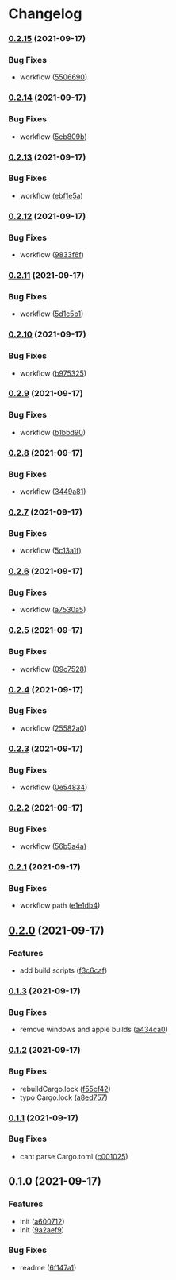 # Changelog

### [0.2.15](https://www.github.com/joshmuente/nightwaveplaza-tui/compare/v0.2.14...v0.2.15) (2021-09-17)


### Bug Fixes

* workflow ([5506690](https://www.github.com/joshmuente/nightwaveplaza-tui/commit/5506690bb309bd08036fc176b55b41e3c6367be5))

### [0.2.14](https://www.github.com/joshmuente/nightwaveplaza-tui/compare/v0.2.13...v0.2.14) (2021-09-17)


### Bug Fixes

* workflow ([5eb809b](https://www.github.com/joshmuente/nightwaveplaza-tui/commit/5eb809b7345e17947aa54eb09176b21fb24cbee9))

### [0.2.13](https://www.github.com/joshmuente/nightwaveplaza-tui/compare/v0.2.12...v0.2.13) (2021-09-17)


### Bug Fixes

* workflow ([ebf1e5a](https://www.github.com/joshmuente/nightwaveplaza-tui/commit/ebf1e5afea66b18c1be620d04daeed4f7d41f4f9))

### [0.2.12](https://www.github.com/joshmuente/nightwaveplaza-tui/compare/v0.2.11...v0.2.12) (2021-09-17)


### Bug Fixes

* workflow ([9833f6f](https://www.github.com/joshmuente/nightwaveplaza-tui/commit/9833f6f2bc3ffd5113a089ba42ecc4787a82689c))

### [0.2.11](https://www.github.com/joshmuente/nightwaveplaza-tui/compare/v0.2.10...v0.2.11) (2021-09-17)


### Bug Fixes

* workflow ([5d1c5b1](https://www.github.com/joshmuente/nightwaveplaza-tui/commit/5d1c5b1c241961859b5320dc0fcd4b48119216a1))

### [0.2.10](https://www.github.com/joshmuente/nightwaveplaza-tui/compare/v0.2.9...v0.2.10) (2021-09-17)


### Bug Fixes

* workflow ([b975325](https://www.github.com/joshmuente/nightwaveplaza-tui/commit/b975325c141ce9c2f7a7b87f757226aa12a55903))

### [0.2.9](https://www.github.com/joshmuente/nightwaveplaza-tui/compare/v0.2.8...v0.2.9) (2021-09-17)


### Bug Fixes

* workflow ([b1bbd90](https://www.github.com/joshmuente/nightwaveplaza-tui/commit/b1bbd90d3c09be735f257e56f5899dd2612bfea8))

### [0.2.8](https://www.github.com/joshmuente/nightwaveplaza-tui/compare/v0.2.7...v0.2.8) (2021-09-17)


### Bug Fixes

* workflow ([3449a81](https://www.github.com/joshmuente/nightwaveplaza-tui/commit/3449a81be10a57b256f15888d62e6763964f0c3a))

### [0.2.7](https://www.github.com/joshmuente/nightwaveplaza-tui/compare/v0.2.6...v0.2.7) (2021-09-17)


### Bug Fixes

* workflow ([5c13a1f](https://www.github.com/joshmuente/nightwaveplaza-tui/commit/5c13a1f1a830291721fdb04a7a3db072850b524a))

### [0.2.6](https://www.github.com/joshmuente/nightwaveplaza-tui/compare/v0.2.5...v0.2.6) (2021-09-17)


### Bug Fixes

* workflow ([a7530a5](https://www.github.com/joshmuente/nightwaveplaza-tui/commit/a7530a5c4a8f8ff3a8284492100b4d49ebc9ffe4))

### [0.2.5](https://www.github.com/joshmuente/nightwaveplaza-tui/compare/v0.2.4...v0.2.5) (2021-09-17)


### Bug Fixes

* workflow ([09c7528](https://www.github.com/joshmuente/nightwaveplaza-tui/commit/09c75283077bf3bb3606b130ef017935fb378bfc))

### [0.2.4](https://www.github.com/joshmuente/nightwaveplaza-tui/compare/v0.2.3...v0.2.4) (2021-09-17)


### Bug Fixes

* workflow ([25582a0](https://www.github.com/joshmuente/nightwaveplaza-tui/commit/25582a09097f491325e7aefe3da87f6b822b044d))

### [0.2.3](https://www.github.com/joshmuente/nightwaveplaza-tui/compare/v0.2.2...v0.2.3) (2021-09-17)


### Bug Fixes

* workflow ([0e54834](https://www.github.com/joshmuente/nightwaveplaza-tui/commit/0e548341670b4abc9eaea5c1f3b4c6199f99d366))

### [0.2.2](https://www.github.com/joshmuente/nightwaveplaza-tui/compare/v0.2.1...v0.2.2) (2021-09-17)


### Bug Fixes

* workflow ([56b5a4a](https://www.github.com/joshmuente/nightwaveplaza-tui/commit/56b5a4a6e74cebbb26aed69fe3337d2ab1754e18))

### [0.2.1](https://www.github.com/joshmuente/nightwaveplaza-tui/compare/v0.2.0...v0.2.1) (2021-09-17)


### Bug Fixes

* workflow path ([e1e1db4](https://www.github.com/joshmuente/nightwaveplaza-tui/commit/e1e1db4bc3bb64c64212b9384e0167e19cf1af23))

## [0.2.0](https://www.github.com/joshmuente/nightwaveplaza-tui/compare/v0.1.3...v0.2.0) (2021-09-17)


### Features

* add build scripts ([f3c6caf](https://www.github.com/joshmuente/nightwaveplaza-tui/commit/f3c6caf735106308bf00ff2bbe4a4b4751f5b404))

### [0.1.3](https://www.github.com/joshmuente/nightwaveplaza-tui/compare/v0.1.2...v0.1.3) (2021-09-17)


### Bug Fixes

* remove windows and apple builds ([a434ca0](https://www.github.com/joshmuente/nightwaveplaza-tui/commit/a434ca0a824c08eeac97aaa1d603b26df7032763))

### [0.1.2](https://www.github.com/joshmuente/nightwaveplaza-tui/compare/v0.1.1...v0.1.2) (2021-09-17)


### Bug Fixes

* rebuildCargo.lock ([f55cf42](https://www.github.com/joshmuente/nightwaveplaza-tui/commit/f55cf422aa1fb66fc16331a735c866db10f6301b))
* typo Cargo.lock ([a8ed757](https://www.github.com/joshmuente/nightwaveplaza-tui/commit/a8ed7573fb2d0691af828bea1adb64034de8bc4c))

### [0.1.1](https://www.github.com/joshmuente/nightwaveplaza-tui/compare/v0.1.0...v0.1.1) (2021-09-17)


### Bug Fixes

* cant parse Cargo.toml ([c001025](https://www.github.com/joshmuente/nightwaveplaza-tui/commit/c0010254f866e3e454629c5efdcde4a84b486171))

## 0.1.0 (2021-09-17)


### Features

* init ([a600712](https://www.github.com/joshmuente/nightwaveplaza-tui/commit/a600712f54daa3e59cf2ba8e585ebfe3cc1c2727))
* init ([9a2aef9](https://www.github.com/joshmuente/nightwaveplaza-tui/commit/9a2aef9194b7dec7091c932f2cebe2e9a8d7935c))


### Bug Fixes

* readme ([6f147a1](https://www.github.com/joshmuente/nightwaveplaza-tui/commit/6f147a1e3f059c4f0b15282bc03f0087eb3efcf8))
